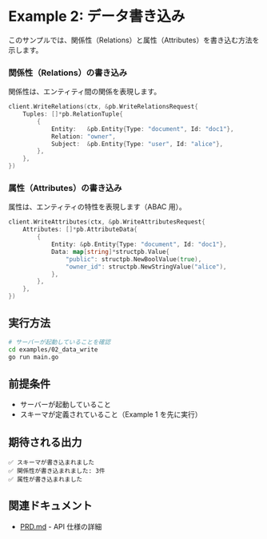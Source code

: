 # Example 2: データ書き込み

このサンプルでは、関係性（Relations）と属性（Attributes）を書き込む方法を示します。

### 関係性（Relations）の書き込み

関係性は、エンティティ間の関係を表現します。

```go
client.WriteRelations(ctx, &pb.WriteRelationsRequest{
    Tuples: []*pb.RelationTuple{
        {
            Entity:   &pb.Entity{Type: "document", Id: "doc1"},
            Relation: "owner",
            Subject:  &pb.Entity{Type: "user", Id: "alice"},
        },
    },
})
```

### 属性（Attributes）の書き込み

属性は、エンティティの特性を表現します（ABAC 用）。

```go
client.WriteAttributes(ctx, &pb.WriteAttributesRequest{
    Attributes: []*pb.AttributeData{
        {
            Entity: &pb.Entity{Type: "document", Id: "doc1"},
            Data: map[string]*structpb.Value{
                "public": structpb.NewBoolValue(true),
                "owner_id": structpb.NewStringValue("alice"),
            },
        },
    },
})
```

## 実行方法

```bash
# サーバーが起動していることを確認
cd examples/02_data_write
go run main.go
```

## 前提条件

- サーバーが起動していること
- スキーマが定義されていること（Example 1 を先に実行）

## 期待される出力

```
✅ スキーマが書き込まれました
✅ 関係性が書き込まれました: 3件
✅ 属性が書き込まれました
```

## 関連ドキュメント

- [PRD.md](../../PRD.md) - API 仕様の詳細
